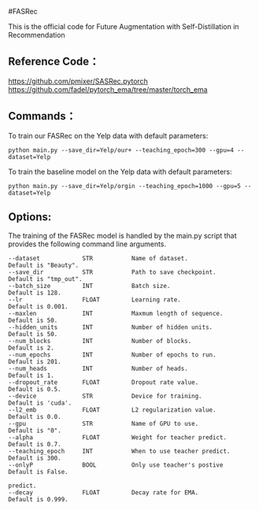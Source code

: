 #FASRec

This is the official code for Future Augmentation with Self-Distillation in Recommendation

## Reference Code：

https://github.com/pmixer/SASRec.pytorch
https://github.com/fadel/pytorch_ema/tree/master/torch_ema

## Commands：

To train our FASRec on the Yelp data with default parameters:

```
python main.py --save_dir=Yelp/our+ --teaching_epoch=300 --gpu=4 --dataset=Yelp
```

To train the baseline model on the Yelp data with default parameters:

```
python main.py --save_dir=Yelp/orgin --teaching_epoch=1000 --gpu=5 --dataset=Yelp
```

## Options:

The training of the FASRec model is handled by the main.py script that provides the following command line arguments.

```
--dataset            STR           Name of dataset.               Default is "Beauty".
--save_dir           STR           Path to save checkpoint.       Default is "tmp_out".
--batch_size         INT           Batch size.                    Default is 128.    
--lr                 FLOAT         Learning rate.                 Default is 0.001.
--maxlen             INT           Maxmum length of sequence.     Default is 50.
--hidden_units       INT           Number of hidden units.        Default is 50.
--num_blocks         INT           Number of blocks.              Default is 2.
--num_epochs         INT           Number of epochs to run.       Default is 201.
--num_heads          INT           Number of heads.               Default is 1.
--dropout_rate       FLOAT         Dropout rate value.            Default is 0.5.
--device             STR           Device for training.           Default is 'cuda'.
--l2_emb             FLOAT         L2 regularization value.       Default is 0.0.
--gpu                STR           Name of GPU to use.            Default is "0".
--alpha              FLOAT         Weight for teacher predict.    Default is 0.7.
--teaching_epoch     INT           When to use teacher predict.   Default is 300.
--onlyP              BOOL          Only use teacher's postive     Default is False.
																	 predict.
--decay              FLOAT         Decay rate for EMA.            Default is 0.999.
```